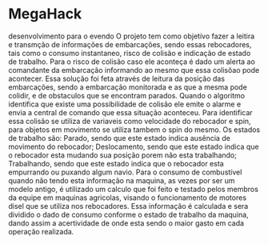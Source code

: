 # MegaHack
desenvolvimento para o evendo 
O projeto tem como objetivo fazer a leitira e transmção de informações de embarcações, sendo essas rebocadores, tais como o consumo instantaneo, risco de colisão e 
indicação de estado de trabalho.
Para o risco de colisão caso ele aconteça é dado um alerta ao comandante da embarcação informando ao mesmo que essa colisõao pode acontecer. Essa solução foi feta através
de leitura da posição das embarcações, sendo a embarcação monitorada e as que a mesma pode colidir, e de obstaculos que se encontram parados. Quando o algoritmo identifica 
que existe uma possibilidade de colisão ele emite o alarme e envia a central de comando que essa situação aconteceu. Para identificar essa colisão se utiliza de variaveis 
como velocidade do rebocador e spin, para objetos em movimento se utiliza tambem o spin do mesmo.
Os estados de trabalho são: 
Parado, sendo que este estado indica ausência de movimento do rebocador;
Deslocamento, sendo que este estado indica que o rebocador esta mudando sua posição porem não esta trabalhando;
Trabalhando, sendo que este estado indica que o rebocador esta empurrando ou puxando algum navio.
Para o consumo de combustível quando não tendo esta informação na maquina, as vezes por ser um modelo antigo, é utilizado um calculo que foi feito e testado pelos membros
da equipe em maquinas agricolas, visando o funcionamento de motores disel que se utiliza nos rebocadores. Essa informação é calculada e sera dividido o dado de consumo 
conforme o estado de trabalho da maquina, dando assim a acertividade de onde esta sendo o maior gasto em cada operação realizada.
